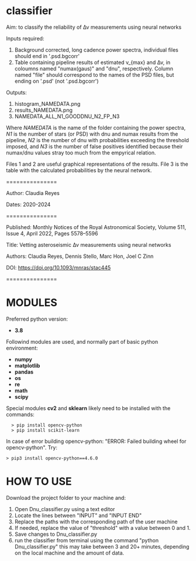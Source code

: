 # classifier

Aim: to classify the reliability of Δν measurements using neural networks

Inputs required:

1. Background corrected, long cadence power spectra, individual files should end in '.psd.bgcorr'
2. Table containing pipeline results of estimated ν_{max} and Δν, in coloumns named "numax(gaus)" and "dnu", respectively. Column named "file" should correspond to the names of the PSD files, but ending on '.psd' (not '.psd.bgcorr')

Outputs:

1. histogram_NAMEDATA.png
2. results_NAMEDATA.png
3. NAMEDATA_ALL_N1_GOODDNU_N2_FP_N3

Where *NAMEDATA* is the name of the folder containing the power spectra, *N1* is the number of stars (or PSD) with dnu and numax results from the pipeline, *N2* is the number of dnu with probabilities exceeding the threshold imposed, and *N3* is the number of false positives identified because their numax/dnu values stray too much from the empyrical relation.

Files 1 and 2 are useful graphical representations of the results.
File 3 is the table with the calculated probabilities by the neural network.
  
===============

Author: Claudia Reyes

Dates: 2020-2024

===============

Published: Monthly Notices of the Royal Astronomical Society, Volume 511, Issue 4, April 2022, Pages 5578–5596

Title: Vetting asteroseismic Δν measurements using neural networks

Authors: Claudia Reyes, Dennis Stello, Marc Hon, Joel C Zinn

DOI: https://doi.org/10.1093/mnras/stac445

===============

MODULES
=======

Preferred python version:
  
* **3.8**

Followind modules are used, and normally part of basic  python environment:
  
* **numpy**
* **matplotlib**
* **pandas**
* **os**
* **re**
* **math**
* **scipy**


Special modules **cv2** and **sklearn** likely need to be installed with the commands:
````
  > pip install opencv-python
  > pip install scikit-learn 
````
In case of error building opencv-python: "ERROR: Failed building wheel for opencv-python". Try:
````
> pip3 install opencv-python==4.6.0
````

HOW TO USE
==========

Download the project folder to your machine and:

1. Open Dnu_classifier.py using a text editor
2. Locate the lines between "INPUT" and "INPUT END" 
3. Replace the paths with the corresponding path of the user machine
4. If needed, replace the value of "threshold" with a value between 0 and 1.
5. Save changes to Dnu_classifier.py
6. run the classifier from terminal using the command "python Dnu_classifier.py" this may take between 3 and 20+ minutes, depending on the local machine and the amount of data.
